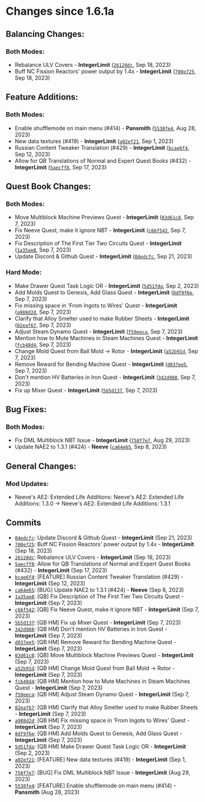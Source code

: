# Changes since 1.6.1a
## Balancing Changes:
### Both Modes:
* Rebalance ULV Covers - **IntegerLimit** ([`26120dc`](https://github.com/Nomi-CEu/Nomi-CEu/commit/26120dc6d310041eaa22dbd3262ad5a1589677f2), Sep 18, 2023)
* Buff NC Fission Reactors' power output by 1.4x - **IntegerLimit** ([`780e725`](https://github.com/Nomi-CEu/Nomi-CEu/commit/780e725e8c08bcbf8950bf25b3b547e450ae099a), Sep 18, 2023)

## Feature Additions:
### Both Modes:
* Enable shufflemode on main menu (#414) - **Pansmith** ([`5538fe4`](https://github.com/Nomi-CEu/Nomi-CEu/commit/5538fe4524dcb0b64a333b756bfeeec34e12661c), Aug 28, 2023)
* New data textures (#419) - **IntegerLimit** ([`a02ef21`](https://github.com/Nomi-CEu/Nomi-CEu/commit/a02ef21fbae24df59e5fa9a5ef4640752baf835f), Sep 1, 2023)
* Russian Content Tweaker Translation (#429) - **IntegerLimit** ([`bcae6f4`](https://github.com/Nomi-CEu/Nomi-CEu/commit/bcae6f4eebf5616766edcc3e735df7cbf6276440), Sep 12, 2023)
* Allow for QB Translations of Normal and Expert Quest Books (#432) - **IntegerLimit** ([`5aecff8`](https://github.com/Nomi-CEu/Nomi-CEu/commit/5aecff8b4d5a3fd45ba54d75dc5ad241ec444be5), Sep 17, 2023)

## Quest Book Changes:
### Both Modes:
* Move Multiblock Machine Previews Quest - **IntegerLimit** ([`03d61c8`](https://github.com/Nomi-CEu/Nomi-CEu/commit/03d61c8d5fbaa0439fc823b5aef3a4859b17a444), Sep 7, 2023)
* Fix Neeve Quest, make it ignore NBT - **IntegerLimit** ([`c66f542`](https://github.com/Nomi-CEu/Nomi-CEu/commit/c66f5428818e02051b77d84fa01792bf2a6d9dcf), Sep 7, 2023)
* Fix Description of The First Tier Two Circuits Quest - **IntegerLimit** ([`1a35ae8`](https://github.com/Nomi-CEu/Nomi-CEu/commit/1a35ae82d9830c5444c5634d93268e3b857f07bd), Sep 7, 2023)
* Update Discord & Github Quest - **IntegerLimit** ([`04edcfc`](https://github.com/Nomi-CEu/Nomi-CEu/commit/04edcfccae1bafef1d11d51f83bc1f56a90476d5), Sep 21, 2023)

### Hard Mode:
* Make Drawer Quest Task Logic OR - **IntegerLimit** ([`5d51fda`](https://github.com/Nomi-CEu/Nomi-CEu/commit/5d51fda1c6740edc5021657f90f6ecd1de954d29), Sep 2, 2023)
* Add Molds Quest to Genesis, Add Glass Quest - **IntegerLimit** ([`8df9f6e`](https://github.com/Nomi-CEu/Nomi-CEu/commit/8df9f6e3180323946cc6553cd0fb5e1e96f0ac03), Sep 7, 2023)
* Fix missing space in 'From Ingots to Wires' Quest - **IntegerLimit** ([`a988d2d`](https://github.com/Nomi-CEu/Nomi-CEu/commit/a988d2df30e4d01b973870cc85350962a9125f5c), Sep 7, 2023)
* Clarify that Alloy Smelter used to make Rubber Sheets - **IntegerLimit** ([`02eaf67`](https://github.com/Nomi-CEu/Nomi-CEu/commit/02eaf67bd168eb11a7a71f4d346eb591841d0af3), Sep 7, 2023)
* Adjust Steam Dynamo Quest - **IntegerLimit** ([`f59eeca`](https://github.com/Nomi-CEu/Nomi-CEu/commit/f59eecad41745f65348da88a3f4c057300459782), Sep 7, 2023)
* Mention how to Mute Machines in Steam Machines Quest - **IntegerLimit** ([`fcb48d4`](https://github.com/Nomi-CEu/Nomi-CEu/commit/fcb48d4bc9f27058c6a2dcca7bf813f3d7f6a6d9), Sep 7, 2023)
* Change Mold Quest from Ball Mold -> Rotor - **IntegerLimit** ([`a52b91d`](https://github.com/Nomi-CEu/Nomi-CEu/commit/a52b91d97ac6849fe74623e3cc08362eb3ad99fa), Sep 7, 2023)
* Remove Reward for Bending Machine Quest - **IntegerLimit** ([`d037ee5`](https://github.com/Nomi-CEu/Nomi-CEu/commit/d037ee5f466cec066fac1d14a762a377426a032d), Sep 7, 2023)
* Don't mention HV Batteries in Iron Quest - **IntegerLimit** ([`342d988`](https://github.com/Nomi-CEu/Nomi-CEu/commit/342d988e322a45e0d141227c9aa34ec8e53663e7), Sep 7, 2023)
* Fix up Mixer Quest - **IntegerLimit** ([`5b5d137`](https://github.com/Nomi-CEu/Nomi-CEu/commit/5b5d13710abe0f96c41ba4a3505969c0a98e23bc), Sep 7, 2023)

## Bug Fixes:
### Both Modes:
* Fix DML Multiblock NBT Issue - **IntegerLimit** ([`758f7e7`](https://github.com/Nomi-CEu/Nomi-CEu/commit/758f7e704ca8b13031f7ca859e6bc9c0f0a9e786), Aug 29, 2023)
* Update NAE2 to 1.3.1 (#424) - **Neeve** ([`ca64e65`](https://github.com/Nomi-CEu/Nomi-CEu/commit/ca64e658083d5ff41f15ce37fe817842018031d3), Sep 8, 2023)

## General Changes:
### Mod Updates:
* Neeve's AE2: Extended Life Additions: Neeve's AE2: Extended Life Additions: 1.3.0 -> Neeve's AE2: Extended Life Additions: 1.3.1


## Commits
* [`04edcfc`](https://github.com/Nomi-CEu/Nomi-CEu/commit/04edcfccae1bafef1d11d51f83bc1f56a90476d5): Update Discord & Github Quest - **IntegerLimit** (Sep 21, 2023)
* [`780e725`](https://github.com/Nomi-CEu/Nomi-CEu/commit/780e725e8c08bcbf8950bf25b3b547e450ae099a): Buff NC Fission Reactors' power output by 1.4x - **IntegerLimit** (Sep 18, 2023)
* [`26120dc`](https://github.com/Nomi-CEu/Nomi-CEu/commit/26120dc6d310041eaa22dbd3262ad5a1589677f2): Rebalance ULV Covers - **IntegerLimit** (Sep 18, 2023)
* [`5aecff8`](https://github.com/Nomi-CEu/Nomi-CEu/commit/5aecff8b4d5a3fd45ba54d75dc5ad241ec444be5): Allow for QB Translations of Normal and Expert Quest Books (#432) - **IntegerLimit** (Sep 17, 2023)
* [`bcae6f4`](https://github.com/Nomi-CEu/Nomi-CEu/commit/bcae6f4eebf5616766edcc3e735df7cbf6276440): [FEATURE] Russian Content Tweaker Translation (#429) - **IntegerLimit** (Sep 12, 2023)
* [`ca64e65`](https://github.com/Nomi-CEu/Nomi-CEu/commit/ca64e658083d5ff41f15ce37fe817842018031d3): [BUG] Update NAE2 to 1.3.1 (#424) - **Neeve** (Sep 8, 2023)
* [`1a35ae8`](https://github.com/Nomi-CEu/Nomi-CEu/commit/1a35ae82d9830c5444c5634d93268e3b857f07bd): [QB] Fix Description of The First Tier Two Circuits Quest - **IntegerLimit** (Sep 7, 2023)
* [`c66f542`](https://github.com/Nomi-CEu/Nomi-CEu/commit/c66f5428818e02051b77d84fa01792bf2a6d9dcf): [QB] Fix Neeve Quest, make it ignore NBT - **IntegerLimit** (Sep 7, 2023)
* [`5b5d137`](https://github.com/Nomi-CEu/Nomi-CEu/commit/5b5d13710abe0f96c41ba4a3505969c0a98e23bc): [QB HM] Fix up Mixer Quest - **IntegerLimit** (Sep 7, 2023)
* [`342d988`](https://github.com/Nomi-CEu/Nomi-CEu/commit/342d988e322a45e0d141227c9aa34ec8e53663e7): [QB HM] Don't mention HV Batteries in Iron Quest - **IntegerLimit** (Sep 7, 2023)
* [`d037ee5`](https://github.com/Nomi-CEu/Nomi-CEu/commit/d037ee5f466cec066fac1d14a762a377426a032d): [QB HM] Remove Reward for Bending Machine Quest - **IntegerLimit** (Sep 7, 2023)
* [`03d61c8`](https://github.com/Nomi-CEu/Nomi-CEu/commit/03d61c8d5fbaa0439fc823b5aef3a4859b17a444): [QB] Move Multiblock Machine Previews Quest - **IntegerLimit** (Sep 7, 2023)
* [`a52b91d`](https://github.com/Nomi-CEu/Nomi-CEu/commit/a52b91d97ac6849fe74623e3cc08362eb3ad99fa): [QB HM] Change Mold Quest from Ball Mold -> Rotor - **IntegerLimit** (Sep 7, 2023)
* [`fcb48d4`](https://github.com/Nomi-CEu/Nomi-CEu/commit/fcb48d4bc9f27058c6a2dcca7bf813f3d7f6a6d9): [QB HM] Mention how to Mute Machines in Steam Machines Quest - **IntegerLimit** (Sep 7, 2023)
* [`f59eeca`](https://github.com/Nomi-CEu/Nomi-CEu/commit/f59eecad41745f65348da88a3f4c057300459782): [QB HM] Adjust Steam Dynamo Quest - **IntegerLimit** (Sep 7, 2023)
* [`02eaf67`](https://github.com/Nomi-CEu/Nomi-CEu/commit/02eaf67bd168eb11a7a71f4d346eb591841d0af3): [QB HM] Clarify that Alloy Smelter used to make Rubber Sheets - **IntegerLimit** (Sep 7, 2023)
* [`a988d2d`](https://github.com/Nomi-CEu/Nomi-CEu/commit/a988d2df30e4d01b973870cc85350962a9125f5c): [QB HM] Fix missing space in 'From Ingots to Wires' Quest - **IntegerLimit** (Sep 7, 2023)
* [`8df9f6e`](https://github.com/Nomi-CEu/Nomi-CEu/commit/8df9f6e3180323946cc6553cd0fb5e1e96f0ac03): [QB HM] Add Molds Quest to Genesis, Add Glass Quest - **IntegerLimit** (Sep 7, 2023)
* [`5d51fda`](https://github.com/Nomi-CEu/Nomi-CEu/commit/5d51fda1c6740edc5021657f90f6ecd1de954d29): [QB HM] Make Drawer Quest Task Logic OR - **IntegerLimit** (Sep 2, 2023)
* [`a02ef21`](https://github.com/Nomi-CEu/Nomi-CEu/commit/a02ef21fbae24df59e5fa9a5ef4640752baf835f): [FEATURE] New data textures (#419) - **IntegerLimit** (Sep 1, 2023)
* [`758f7e7`](https://github.com/Nomi-CEu/Nomi-CEu/commit/758f7e704ca8b13031f7ca859e6bc9c0f0a9e786): [BUG] Fix DML Multiblock NBT Issue - **IntegerLimit** (Aug 29, 2023)
* [`5538fe4`](https://github.com/Nomi-CEu/Nomi-CEu/commit/5538fe4524dcb0b64a333b756bfeeec34e12661c): [FEATURE] Enable shufflemode on main menu (#414) - **Pansmith** (Aug 28, 2023)